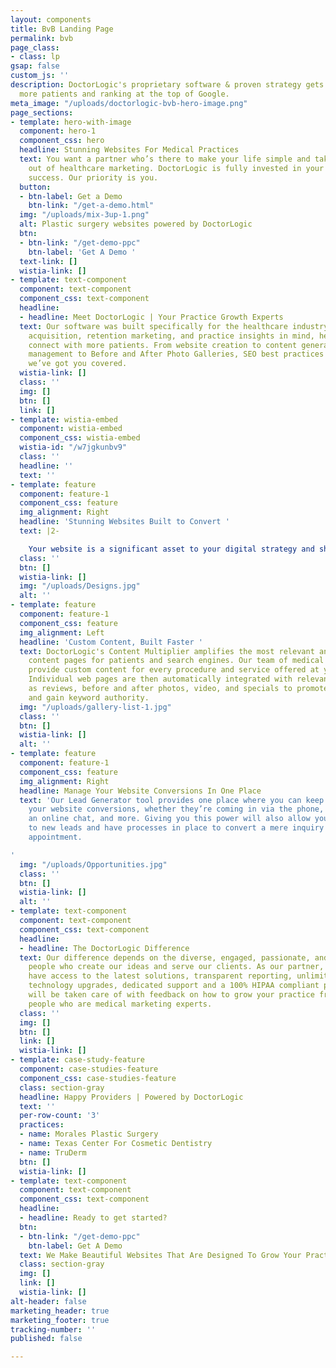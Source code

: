 ```yaml
---
layout: components
title: BvB Landing Page
permalink: bvb
page_class:
- class: lp
gsap: false
custom_js: ''
description: DoctorLogic's proprietary software & proven strategy gets you found by
  more patients and ranking at the top of Google.
meta_image: "/uploads/doctorlogic-bvb-hero-image.png"
page_sections:
- template: hero-with-image
  component: hero-1
  component_css: hero
  headline: Stunning Websites For Medical Practices
  text: You want a partner who’s there to make your life simple and takes the guesswork
    out of healthcare marketing. DoctorLogic is fully invested in your practice’s
    success. Our priority is you.
  button:
  - btn-label: Get a Demo
    btn-link: "/get-a-demo.html"
  img: "/uploads/mix-3up-1.png"
  alt: Plastic surgery websites powered by DoctorLogic
  btn:
  - btn-link: "/get-demo-ppc"
    btn-label: 'Get A Demo '
  text-link: []
  wistia-link: []
- template: text-component
  component: text-component
  component_css: text-component
  headline:
  - headline: Meet DoctorLogic | Your Practice Growth Experts
  text: Our software was built specifically for the healthcare industry with patient
    acquisition, retention marketing, and practice insights in mind, helping providers
    connect with more patients. From website creation to content generation, reputation
    management to Before and After Photo Galleries, SEO best practices to lead conversion,
    we’ve got you covered.
  wistia-link: []
  class: ''
  img: []
  btn: []
  link: []
- template: wistia-embed
  component: wistia-embed
  component_css: wistia-embed
  wistia-id: "/w7jgkunbv9"
  class: ''
  headline: ''
  text: ''
- template: feature
  component: feature-1
  component_css: feature
  img_alignment: Right
  headline: 'Stunning Websites Built to Convert '
  text: |2-

    Your website is a significant asset to your digital strategy and should not be taken lightly. With DoctorLogic, you'll receive a website that not only looks great but functions seamlessly. Receive a custom and educational medical website that is 100% responsive and built with one goal in mind: grow your practice.
  class: ''
  btn: []
  wistia-link: []
  img: "/uploads/Designs.jpg"
  alt: ''
- template: feature
  component: feature-1
  component_css: feature
  img_alignment: Left
  headline: 'Custom Content, Built Faster '
  text: DoctorLogic's Content Multiplier amplifies the most relevant and engaging
    content pages for patients and search engines. Our team of medical content writers
    provide custom content for every procedure and service offered at your practice.
    Individual web pages are then automatically integrated with relevant content such
    as reviews, before and after photos, video, and specials to promote each service
    and gain keyword authority.
  img: "/uploads/gallery-list-1.jpg"
  class: ''
  btn: []
  wistia-link: []
  alt: ''
- template: feature
  component: feature-1
  component_css: feature
  img_alignment: Right
  headline: Manage Your Website Conversions In One Place
  text: 'Our Lead Generator tool provides one place where you can keep track of all
    your website conversions, whether they’re coming in via the phone, a web form,
    an online chat, and more. Giving you this power will also allow you to be alerted
    to new leads and have processes in place to convert a mere inquiry into a patient
    appointment.

'
  img: "/uploads/Opportunities.jpg"
  class: ''
  btn: []
  wistia-link: []
  alt: ''
- template: text-component
  component: text-component
  component_css: text-component
  headline:
  - headline: The DoctorLogic Difference
  text: Our difference depends on the diverse, engaged, passionate, and experienced
    people who create our ideas and serve our clients. As our partner, you will also
    have access to the latest solutions, transparent reporting, unlimited content,
    technology upgrades, dedicated support and a 100% HIPAA compliant platform. You
    will be taken care of with feedback on how to grow your practice from like minded
    people who are medical marketing experts.
  class: ''
  img: []
  btn: []
  link: []
  wistia-link: []
- template: case-study-feature
  component: case-studies-feature
  component_css: case-studies-feature
  class: section-gray
  headline: Happy Providers | Powered by DoctorLogic
  text: ''
  per-row-count: '3'
  practices:
  - name: Morales Plastic Surgery
  - name: Texas Center For Cosmetic Dentistry
  - name: TruDerm
  btn: []
  wistia-link: []
- template: text-component
  component: text-component
  component_css: text-component
  headline:
  - headline: Ready to get started?
  btn:
  - btn-link: "/get-demo-ppc"
    btn-label: Get A Demo
  text: We Make Beautiful Websites That Are Designed To Grow Your Practice
  class: section-gray
  img: []
  link: []
  wistia-link: []
alt-header: false
marketing_header: true
marketing_footer: true
tracking-number: ''
published: false

---
```

